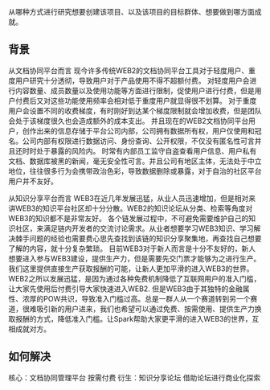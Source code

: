 
从哪种方式进行研究想要创建该项目、以及该项目的目标群体、想要做到哪方面成就。
## 背景
从文档协同平台而言
现今许多传统WEB2的文档协同平台工具对于轻度用户、重度用户研究十分透彻，导致用户对于产品使用不得不超额付费。
对轻度用户会进行内容数量、成员数量以及使用功能等方面进行限制，促使用户进行付费，但是用户付费后又对这些功能使用频率会相对低于重度用户就显得很不划算。
对于重度用户会设置不同的收费梯度，有时刚好到达某个梯度限制就会增加收费，但是团队会处于该梯度很久也会造成额外的成本支出。
并且现在的WEB2文档协同平台用户，创作出来的信息存储于平台公司内部，公司拥有数据所有权，用户仅使用和冠名。公司内部有权限进行数据访问、身份查询、公开权限，不仅没有匿名性可言并且还时时处于暴露的风险内。
时常有内部员工监守自盗查看用户信息、用户私有文档、数据库被黑的新闻，毫无安全性可言。并且公司有地区主体，无法处于中立地位，往往很多行为会携带政治色彩，导致数据删除或暴露，对于自治的社区平台用户并不友好。

从知识分享平台而言
WEB3在近几年发展迅猛，从业人员迅速增加，但是相对来讲WEB3的知识平台社区却十分分散。WEB2的知识论坛从分类、检索等角度对WEB3的知识都不是非常友好。
各个链发展过程中，不可避免需要维护自己的知识社区，来满足链内开发者的交流讨论需求。从业者想要学习WEB3知识、学习解决棘手问题的经验也需要费心思先查找到该链的知识分享聚集地，再查找自己想要了解的内容，就十分复杂繁琐。
目前WEB3对于新人而言是十分不友好的，新人想要进入参与WEB3建设，提供生产力，但是需要先交门票才能够为之进行生产。我们这里提供直接生产获取报酬的可能，让新人更加平滑的进入WEB3的世界。
WEB2之所以发展迅猛，是因为通过各种免费机制降低了互联网用户的准入门槛，让大家先使用后付费引导大家快速进入WEB2.
但是WEB3由于其独特的金融属性、浓厚的POW共识，导致准入门槛过高。总是一群人从一个赛道转到另一个赛道，很难吸引新的用户进来，我们也希望可以通过免费、按需使用、提供生产力换取报酬的方式，降低准入门槛。让Spark帮助大家更平滑的进入WEB3的世界，互相成就对方。


## 如何解决
核心：文档协同管理平台 按需付费
衍生：知识分享论坛 借助论坛进行商业化探索